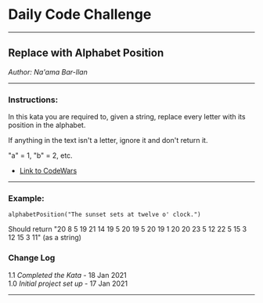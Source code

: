# Daily Code Challenge

---

## Replace with Alphabet Position
*Author: Na'ama Bar-Ilan*

---

### Instructions:

In this kata you are required to, given a string, replace every letter with its position in the alphabet.

If anything in the text isn't a letter, ignore it and don't return it.

"a" = 1, "b" = 2, etc.


* [Link to CodeWars](https://www.codewars.com/kata/546f922b54af40e1e90001da/train/javascript)

---

### Example:

`alphabetPosition("The sunset sets at twelve o' clock.")`

Should return "20 8 5 19 21 14 19 5 20 19 5 20 19 1 20 20 23 5 12 22 5 15 3 12 15 3 11" (as a string)


### Change Log


1.1 *Completed the Kata* - 18 Jan 2021  
1.0 *Initial project set up* - 17 Jan 2021  

---
